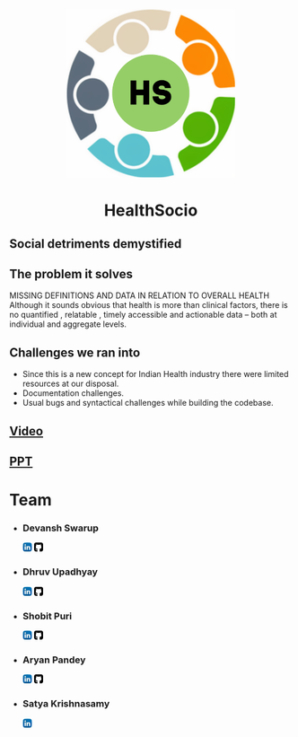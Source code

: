 <p align="center">
  <img width="300"  src="images/Health%20Socio.png">
  <h1 align= "center">HealthSocio</h1>
</p>

## Social detriments demystified

## The problem it solves
MISSING DEFINITIONS AND DATA IN RELATION TO OVERALL HEALTH
Although it sounds obvious that health is more than clinical factors, there is no quantified , relatable , timely accessible and actionable data – both at individual and aggregate levels.

## Challenges we ran into
- Since this is a new concept for Indian Health industry there were limited resources at our disposal.
- Documentation challenges.
- Usual bugs and syntactical challenges while building the codebase.

## [Video](https://youtu.be/noITp120dFQ) 
## [PPT](https://drive.google.com/file/d/1PV29CZEbPqpoixbN-k1M0U2zFsywfPCE/view?usp=sharing)  
# Team

 * ### Devansh Swarup 
   [<img src="images/linkedin.png">](https://in.linkedin.com/in/devansh-swarup-85436554)     [<img src="images/github.png">](https://github.com/devansh2712)
 * ### Dhruv Upadhyay
   [<img src="images/linkedin.png">](https://www.linkedin.com/in/intmanear/)     [<img src="images/github.png">](https://github.com/IntManear)
 * ### Shobit Puri 
   [<img src="images/linkedin.png">](https://www.linkedin.com/in/shobit-puri-3b30bb18b/)     [<img src="images/github.png">](https://github.com/ScarletSpidey)
* ### Aryan Pandey 
   [<img src="images/linkedin.png">](https://www.linkedin.com/in/aryan-pandey/)     [<img src="images/github.png">](https://github.com/ap-aryanpandey)
* ### Satya Krishnasamy

   [<img src="images/linkedin.png">](https://www.linkedin.com/in/sathya-krishnasamy-3b369a20/)
